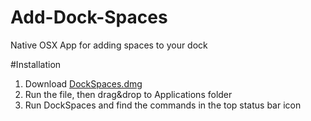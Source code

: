 Add-Dock-Spaces
===============

Native OSX App for adding spaces to your dock

#Installation

1. Download [DockSpaces.dmg](https://github.com/saada/Dock-Spaces/raw/master/DockSpaces.dmg)
2. Run the file, then drag&drop to Applications folder
3. Run DockSpaces and find the commands in the top status bar icon
